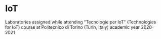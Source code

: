 # IoT
Laboratories assigned while attending "Tecnologie per IoT" (Technologies for IoT) course at Politecnico di Torino (Turin, Italy) academic year 2020-2021
